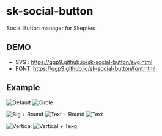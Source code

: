 # sk-social-button
Social Button manager for Skepties

## DEMO 
  * SVG : https://qgp9.github.io/sk-social-button/svg.html
  * FONT: https://qgp9.github.io/sk-social-button/font.html

## Example
![Default](https://cloud.githubusercontent.com/assets/10399430/20652145/62b2a934-b4fc-11e6-9a47-64c1453bb3aa.png)
![Circle](https://cloud.githubusercontent.com/assets/10399430/20652146/62b2b226-b4fc-11e6-90c8-d5de7b909359.png)

![Big + Round](https://cloud.githubusercontent.com/assets/10399430/20652142/62b26a3c-b4fc-11e6-9202-d5c966510eec.png)
![Text + Round](https://cloud.githubusercontent.com/assets/10399430/20652144/62b2a858-b4fc-11e6-991a-f80d4c2617e4.png)
![Text](https://cloud.githubusercontent.com/assets/10399430/20652141/62b172c6-b4fc-11e6-9d45-c3a7c578fb4b.png)

![Vertical](https://cloud.githubusercontent.com/assets/10399430/20652143/62b24b42-b4fc-11e6-9e8c-32c42eb93875.png)
![Vertical + Texg](https://cloud.githubusercontent.com/assets/10399430/20652147/62c94748-b4fc-11e6-9065-b05c9b99b9c0.png)
